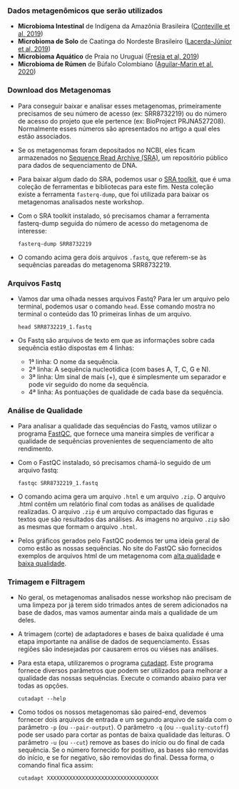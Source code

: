 <h3> Dados metagenômicos que serão utilizados </h3>

- **Microbioma Intestinal** de Indígena da Amazônia Brasileira ([Conteville et al, 2019](https://www.frontiersin.org/articles/10.3389/fmicb.2019.01743/full))
- **Microbioma de Solo** de Caatinga do Nordeste Brasileiro ([Lacerda-Júnior et al, 2019](https://www.frontiersin.org/articles/10.3389/fmicb.2019.00648/full))
- **Microbioma Aquático** de Praia no Uruguai ([Fresia et al, 2019](https://microbiomejournal.biomedcentral.com/articles/10.1186/s40168-019-0648-z))
- **Microbioma de Rúmen** de Búfalo Colombiano ([Aguilar-Marin et al, 2020](https://bmcmicrobiol.biomedcentral.com/articles/10.1186/s12866-020-02037-6#Sec8))

<h3> Download dos Metagenomas </h3>

- Para conseguir baixar e analisar esses metagenomas, primeiramente precisamos de seu número de acesso (ex: SRR8732219) ou do número de acesso do projeto que ele pertence (ex: BioProject PRJNA527208). Normalmente esses números são apresentados no artigo a qual eles estão associados.
- Se os metagenomas foram depositados no NCBI, eles ficam armazenados no [Sequence Read Archive (SRA)](https://www.ncbi.nlm.nih.gov/sra), um repositório público para dados de sequenciamento de DNA.
- Para baixar algum dado do SRA, podemos usar o [SRA toolkit](https://ncbi.github.io/sra-tools/), que é uma coleção de ferramentas e bibliotecas para este fim. Nesta coleção existe a ferramenta <code>fasterq-dump</code>, que foi utilizada para baixar os metagenomas analisados neste workshop.
- Com o SRA toolkit instalado, só precisamos chamar a ferramenta fasterq-dump seguida do número de acesso do metagenoma de interesse:
    
    <code>fasterq-dump SRR8732219</code>
    
- O comando acima gera dois arquivos <code>.fastq</code>, que referem-se às sequências pareadas do metagenoma SRR8732219.

<h3> Arquivos Fastq </h3>

- Vamos dar uma olhada nesses arquivos Fastq? Para ler um arquivo pelo terminal, podemos usar o comando <code>head</code>. Esse comando mostra no terminal o conteúdo das 10 primeiras linhas de um arquivo.

    <code>head SRR8732219_1.fastq</code>

- Os Fastq são arquivos de texto em que as informações sobre cada sequência estão dispostas em 4 linhas:
    * 1ª linha: O nome da sequência.
    * 2ª linha: A sequência nucleotídica (com bases A, T, C, G e N).
    * 3ª linha: Um  sinal de mais (+), que é simplesmente um separador e pode vir seguido do nome da sequência.
    * 4ª linha: As pontuações de qualidade de cada base da sequência.

<h3> Análise de Qualidade </h3>

- Para analisar a qualidade das sequências do Fastq, vamos utilizar o programa [FastQC](https://www.bioinformatics.babraham.ac.uk/projects/fastqc/), que fornece uma maneira simples de verificar a qualidade de sequências provenientes de sequenciamento de alto rendimento.

- Com o FastQC instalado, só precisamos chamá-lo seguido de um arquivo fastq:

    <code>fastqc SRR8732219_1.fastq</code>

- O comando acima gera um arquivo <code>.html</code> e um arquivo <code>.zip</code>. O arquivo .html contêm um relatório final com todas as análises de qualidade realizadas. O arquivo <code>.zip</code> é um arquivo compactado das figuras e textos que são resultados das análises. As imagens no arquivo <code>.zip</code> são as mesmas que formam o arquivo <code>.html</code>.

- Pelos gráficos gerados pelo FastQC podemos ter uma ideia geral de como estão as nossas sequências. No site do FastQC são fornecidos exemplos de arquivos html de um metagenoma com [alta qualidade](https://www.bioinformatics.babraham.ac.uk/projects/fastqc/good_sequence_short_fastqc.html) e [baixa qualidade](https://www.bioinformatics.babraham.ac.uk/projects/fastqc/bad_sequence_fastqc.html).

<h3> Trimagem e Filtragem </h3>

- No geral, os metagenomas analisados nesse workshop não precisam de uma limpeza por já terem sido trimados antes de serem adicionados na base de dados, mas vamos aumentar ainda mais a qualidade de um deles.

- A trimagem (corte) de adaptadores e bases de baixa qualidade é uma etapa importante na análise de dados de sequenciamento. Essas regiões são indesejadas por causarem erros ou viéses nas análises.

- Para esta etapa, utilizaremos o programa [cutadapt](https://cutadapt.readthedocs.io/en/stable/). Este programa fornece diversos parâmetros que podem ser utilizados para melhorar a qualidade das nossas sequências. Execute o comando abaixo para ver todas as opções.

    <code>cutadapt --help</code>

- Como todos os nossos metagenomas são paired-end, devemos fornecer dois arquivos de entrada e um segundo arquivo de saída com o parâmetro <code>-p</code> (ou <code>--pair-output</code>). O parâmetro <code>-q</code> (ou <code>--quality-cutoff</code>) pode ser usado para cortar as pontas de baixa qualidade das leituras. O parâmetro <code>-u</code> (ou <code>--cut</code>) remove as bases do início ou do final de cada sequência. Se o número fornecido for positivo, as bases são removidas do início, e se for negativo, são removidas do final. Dessa forma, o comando final fica assim:

    <code>cutadapt XXXXXXXXXXXXXXXXXXXXXXXXXXXXXXXXXXX</code>
